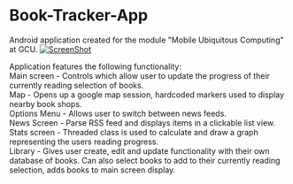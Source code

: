 # Book-Tracker-App
Android application created for the module "Mobile Ubiquitous Computing" at GCU.
[![ScreenShot](http://img.youtube.com/vi/Tgyi_oNyf6M/0.jpg)](http://youtu.be/Tgyi_oNyf6M)

Application features the following functionality:</br>
Main screen - Controls which allow user to update the progress of their currently reading selection of books.</br>
Map - Opens up a google map session, hardcoded markers used to display nearby book shops.</br>
Options Menu - Allows user to switch between news feeds.</br>
News Screen - Parse RSS feed and displays items in a clickable list view.</br>
Stats screen - Threaded class is used to calculate and draw a graph representing the users reading progress.</br>
Library - Gives user create, edit and update functionality with their own database of books. Can also select books to add to their currently reading selection, adds books to main screen display.
